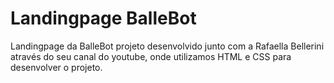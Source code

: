 # Landingpage BalleBot
Landingpage da BalleBot projeto desenvolvido junto com a Rafaella Bellerini através do seu canal do youtube, onde utilizamos HTML e CSS para desenvolver o projeto.
